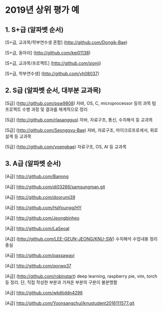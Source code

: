 # 2019년 상위 평가 예

## 1. S+급 (알파벳 순서)

[S+급, 교과목/학부연수생 혼합] (http://github.com/Dongik-Bae) 

[S+급, 동아리] (http://github.com/kei01138)

[S+급, 교과목/프로젝트] (http://github.com/sionji)

[S+급, 학부연수생] (http://github.com/yh08037)

## 2. S급 (알파벳 순서, 대부분 교과목)

[S급] (http://github.com/psw9808) 자바, OS, C, microprocessor 등의 과목 텀 프로젝트 수행 과정 및 결과를 체계적으로 정리 

[S급] (http://github.com/rlasanggus) 자바, 자료구조, 통신, 수치해석 등 교과목 

[S급] (http://github.com/Seonggyu-Bae) 자바, 자료구조, 마이크로프로세서, 회로 설계 등 교과목 

[S급] (http://github.com/yoengbae) 자료구조, OS, AI 등 교과목 

## 3. A급 (알파벳 순서)

[A급] http://github.com/Bannng

[A급] http://github.com/di03266/samsungman.git

[A급] http://github.com/doorumi39

[A급] http://github.com/HaYoungg/HY

[A급] http://github.com/Jeongbinheo

[A급] http://github.com/LaSeoal

[A급] (http://github.com/LEE-GEUN-JEONG/KNU-SW) 수치해석 수업내용 정리 충실

[A급] http://github.com/passawayj

[A급] http://github.com/qorwp37

[A급] (http://github.com/robinstart) deep learning, raspberry pie, vim, torch 등 정리. 단, 직접 작성한 부분과 가져온 부분의 구분이 불분명함

[A급] http://github.com/wkdtjddn4296

[A급] http://github.com/Yoonsangchul/knustudent2016111577.git
